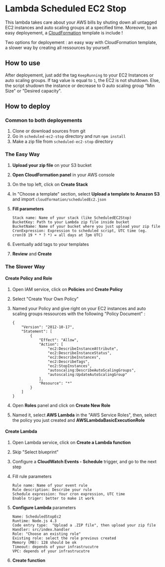 # Lambda Scheduled EC2 Stop

This lambda takes care about your AWS bills by shuting down all untagged EC2 instances and auto scaling groups at a specified time.
Moreover, to an easy deployement, a [CloudFormation](https://aws.amazon.com/cloudformation/) template is include !

Two options for deployement : an easy way with CloudFormation template, a slower way by creating all ressources by yourself.

## How to use

After deployement, just add the tag `KeepRunning` to your EC2 Instances or auto scaling groups.
If tag value is equal to `1`, the EC2 is not shutdown. 
Else, the script shudown the instance or decrease to 0 auto scaling group "Min Size" or "Desired capacity".

## How to deploy

### Common to both deployements

1. Clone or download sources from git
2. Go in `scheduled-ec2-stop` directory and run `npm install`
3. Make a zip file from `scheduled-ec2-stop` directory

### The Easy Way

1. **Upload your zip file** on your S3 bucket 
2. **Open CloudFormation panel** in your AWS console
3. On the top left, click on **Create Stack**
4. In "Choose a template" section, select **Upload a template to Amazon S3** and import `cloudformation/scheduledEc2.json`
5. **Fill parameters**

    ```
    Stack name: Name of your stack (like ScheduledEC2Stop)
    BucketKey: Path to your Lambda zip file inside bucket
    BucketName: Name of your bucket where you just upload your zip file
    CronExpression: Expression to scheduled script, UTC time (eg. cron(0 19 * * ? *) = all days at 7pm UTC)
    ```

6. Eventually add tags to your templates
7. **Review** and **Create**

### The Slower Way

#### Create Policy and Role

1. Open IAM service, click on **Policies** and **Create Policy**
2. Select "Create Your Own Policy"
3. Named your Policy and give right on your EC2 instances and auto scaling groups ressources with the following "Policy Document" :
 
    ```
    {
        "Version": "2012-10-17",
        "Statement": [
            {
                "Effect": "Allow",
                "Action": [
                    "ec2:DescribeInstanceAttribute",
                    "ec2:DescribeInstanceStatus",
                    "ec2:DescribeInstances",
                    "ec2:DescribeTags",
                    "ec2:StopInstances",
                    "autoscaling:DescribeAutoScalingGroups",
                    "autoscaling:UpdateAutoScalingGroup"
                ],
                "Resource": "*"
            }
        ]
    }
    ```

4. Open **Roles** panel and click on **Create New Role**
5. Named it, select **AWS Lambda** in the "AWS Service Roles", then, select the policy you just created and **AWSLambdaBasicExecutionRole**

#### Create Lambda

1. Open Lambda service, click on **Create a Lambda function**
2. Skip "Select blueprint"
3. Configure a **CloudWatch Events - Schedule** trigger, and go to the next step 
4. Fill rule parameters

    ```
    Rule name: Name of your event rule
    Rule description: Describe your rule
    Schedule expression: Your cron expression, UTC time
    Enable triger: better to make it work
    ```

5. **Configure Lambda** parameters

    ```
    Name: ScheduledStopEc2
    Runtime: Node.js 4.3
    Code entry type:  "Upload a .ZIP file", then upload your zip file
    Handler: src/index.handler
    Role: "Choose an existing role"
    Existing role: select the role previous created
    Memory (MB): 128 should be ok
    Timeout: depends of your infrastrucutre
    VPC: depends of your infrastrucutre
    ```

6. **Create function**

